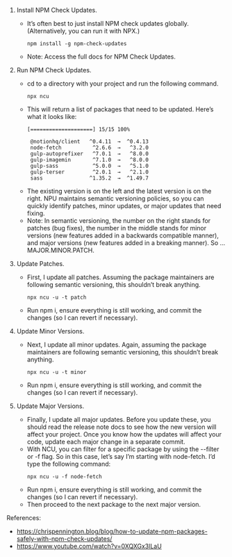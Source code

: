 1. Install NPM Check Updates.
   - It’s often best to just install NPM check updates globally. (Alternatively, you can run it with NPX.)
     ```
     npm install -g npm-check-updates
     ```
   - Note: Access the full docs for NPM Check Updates.

2. Run NPM Check Updates.
   - cd to a directory with your project and run the following command.
     ```
     npx ncu
     ```
   - This will return a list of packages that need to be updated. Here’s what it looks like:
     ```
     [====================] 15/15 100%
     
      @notionhq/client   ^0.4.11  →  ^0.4.13
      node-fetch          ^2.6.6  →   ^3.2.0
      gulp-autoprefixer   ^7.0.1  →   ^8.0.0
      gulp-imagemin       ^7.1.0  →   ^8.0.0
      gulp-sass           ^5.0.0  →   ^5.1.0
      gulp-terser         ^2.0.1  →   ^2.1.0
      sass               ^1.35.2  →  ^1.49.7
     ```
   - The existing version is on the left and the latest version is on the right. NPU maintains semantic versioning policies, so you can quickly identify patches, minor updates, or major updates that need fixing.
   - Note: In semantic versioning, the number on the right stands for patches (bug fixes), the number in the middle stands for minor versions (new features added in a backwards compatible manner), and major versions (new features added in a breaking manner). So … MAJOR.MINOR.PATCH.

3. Update Patches.
   - First, I update all patches. Assuming the package maintainers are following semantic versioning, this shouldn’t break anything.
     ```
     npx ncu -u -t patch
     ```
   - Run npm i, ensure everything is still working, and commit the changes (so I can revert if necessary).

4. Update Minor Versions.
   - Next, I update all minor updates. Again, assuming the package maintainers are following semantic versioning, this shouldn’t break anything.
     ```
     npx ncu -u -t minor
     ```
   - Run npm i, ensure everything is still working, and commit the changes (so I can revert if necessary).

5. Update Major Versions.
   - Finally, I update all major updates. Before you update these, you should read the release note docs to see how the new version will affect your project. Once you know how the updates will affect your code, update each major change in a separate commit.
   - With NCU, you can filter for a specific package by using the --filter or -f flag. So in this case, let’s say I’m starting with node-fetch. I’d type the following command:
     ```
     npx ncu -u -f node-fetch
     ```
   - Run npm i, ensure everything is still working, and commit the changes (so I can revert if necessary).
   - Then proceed to the next package to the next major version.

References: 
- https://chrispennington.blog/blog/how-to-update-npm-packages-safely-with-npm-check-updates/
- https://www.youtube.com/watch?v=0XQXGx3lLaU

